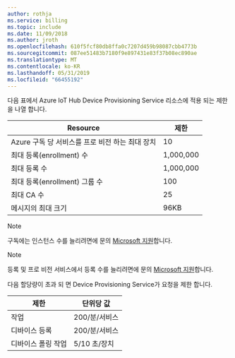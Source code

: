 ```yaml
---
author: rothja
ms.service: billing
ms.topic: include
ms.date: 11/09/2018
ms.author: jroth
ms.openlocfilehash: 610f5fcf80db8ffa0c7207d459b98087cbb4773b
ms.sourcegitcommit: 087ee51483b7180f9e897431e83f37b08ec890ae
ms.translationtype: MT
ms.contentlocale: ko-KR
ms.lasthandoff: 05/31/2019
ms.locfileid: "66455192"
---
```

다음 표에서 Azure IoT Hub Device Provisioning Service 리소스에 적용 되는 제한을 나열 합니다.

| Resource | 제한 |
| --- | --- |
| Azure 구독 당 서비스를 프로 비전 하는 최대 장치 | 10 |
| 최대 등록(enrollment) 수 | 1,000,000 |
| 최대 등록 수 | 1,000,000 |
| 최대 등록(enrollment) 그룹 수 | 100 |
| 최대 CA 수 | 25 |
| 메시지의 최대 크기 | 96KB|

> [!NOTE]
> 구독에는 인스턴스 수를 늘리려면에 문의 [Microsoft 지원](https://azure.microsoft.com/support/options/)합니다.

> [!NOTE]
> 등록 및 프로 비전 서비스에서 등록 수를 늘리려면에 문의 [Microsoft 지원](https://azure.microsoft.com/support/options/)합니다.

다음 할당량이 초과 되 면 Device Provisioning Service가 요청을 제한 합니다.

| 제한 | 단위당 값 |
| --- | --- |
| 작업 | 200/분/서비스 |
| 디바이스 등록 | 200/분/서비스 |
| 디바이스 폴링 작업 | 5/10 초/장치 |
